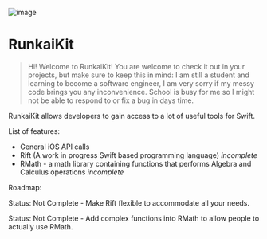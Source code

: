 ![image](https://github.com/1105420698/RunkaiKit/raw/master/cover.png)
# RunkaiKit

> Hi! Welcome to RunkaiKit! You are welcome to check it out in your projects, but make sure to keep this in mind:
> I am still a student and learning to become a software engineer, I am very sorry if my messy code brings
> you any inconvenience. School is busy for me so I might not be able to respond to or fix a bug in days time.

RunkaiKit allows developers to gain access to a lot of useful tools for Swift. 

List of features:
- General iOS API calls
- Rift (A work in progress Swift based programming language) _incomplete_
- RMath - a math library containing functions that performs Algebra and Calculus operations _incomplete_

Roadmap:

Status: Not Complete - Make Rift flexible to accommodate all your needs.

Status: Not Complete - Add complex functions into RMath to allow people to actually use RMath.
